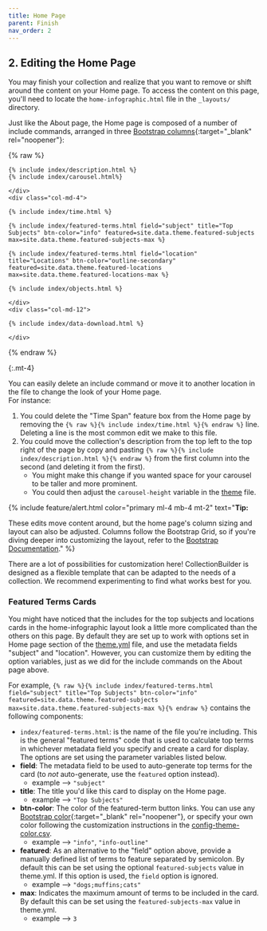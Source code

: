 ```yaml
---
title: Home Page
parent: Finish
nav_order: 2
---
```


## 2. Editing the Home Page

You may finish your collection and realize that you want to remove or shift around the content on your Home page. 
To access the content on this page, you'll need to locate the `home-infographic.html` file in the `_layouts/` directory.

Just like the About page, the Home page is composed of a number of include commands, arranged in three [Bootstrap columns](https://getbootstrap.com/docs/4.0/layout/grid/){:target="_blank" rel="noopener"}:

{% raw %}
    <div class="col-md-8">

    {% include index/description.html %}
    {% include index/carousel.html%}

    </div>
    <div class="col-md-4">  

    {% include index/time.html %}

    {% include index/featured-terms.html field="subject" title="Top Subjects" btn-color="info" featured=site.data.theme.featured-subjects max=site.data.theme.featured-subjects-max %}

    {% include index/featured-terms.html field="location" title="Locations" btn-color="outline-secondary" featured=site.data.theme.featured-locations max=site.data.theme.featured-locations-max %}

    {% include index/objects.html %}

    </div>
    <div class="col-md-12">

    {% include index/data-download.html %}

    </div>
{% endraw %}

{:.mt-4}

You can easily delete an include command or move it to another location in the file to change the look of your Home page.  
For instance:

1. You could delete the "Time Span" feature box from the Home page by removing the `{% raw %}{% include index/time.html %}{% endraw %}` line. Deleting a line is the most common edit we make to this file. 
2. You could move the collection's description from the top left to the top right of the page by copy and pasting `{% raw %}{% include index/description.html %}{% endraw %}` from the first column into the second (and deleting it from the first).
    - You might make this change if you wanted space for your carousel to be taller and more prominent. 
    - You could then adjust the `carousel-height` variable in the [theme](theme.html#home) file. 

{% include feature/alert.html color="primary ml-4 mb-4 mt-2" text="**Tip:**

These edits move content around, but the home page's column sizing and layout can also be adjusted. Columns follow the Bootstrap Grid, so if you're diving deeper into customizing the layout, refer to the [Bootstrap Documentation](https://getbootstrap.com/docs/4.3/layout/grid/)." %}

There are a lot of possibilities for customization here! 
CollectionBuilder is designed as a flexible template that can be adapted to the needs of a collection.
We recommend experimenting to find what works best for you.

### Featured Terms Cards

You might have noticed that the includes for the top subjects and locations cards in the home-infographic layout look a little more complicated than the others on this page.
By default they are set up to work with options set in Home page section of the [theme.yml](theme.html#home) file, and use the metadata fields "subject" and "location".
However, you can customize them by editing the option variables, just as we did for the include commands on the About page above.

For example, `{% raw %}{% include index/featured-terms.html field="subject" title="Top Subjects" btn-color="info" featured=site.data.theme.featured-subjects max=site.data.theme.featured-subjects-max %}{% endraw %}` contains the following components:

- `index/featured-terms.html`: is the name of the file you're including. This is the general "featured terms" code that is used to calculate top terms in whichever metadata field you specify and create a card for display. The options are set using the parameter variables listed below.
- **field**: The metadata field to be used to auto-generate top terms for the card (to *not* auto-generate, use the `featured` option instead).
    - example --> `"subject"`
- **title**: The title you'd like this card to display on the Home page.
    - example --> `"Top Subjects"`
- **btn-color**: The color of the featured-term button links. You can use any [Bootstrap color](https://getbootstrap.com/docs/4.0/utilities/colors/){:target="_blank" rel="noopener"}, or specify your own color following the customization instructions in the [config-theme-color.csv](customize.html#config-colors). 
    - example --> `"info"`, `"info-outline"`
- **featured**: As an alternative to the "field" option above, provide a manually defined list of terms to feature separated by semicolon. By default this can be set using the optional `featured-subjects` value in theme.yml. If this option is used, the `field` option is ignored. 
    - example --> `"dogs;muffins;cats"`
- **max**: Indicates the maximum amount of terms to be included in the card. By default this can be set using the `featured-subjects-max` value in theme.yml.
    - example --> `3`
